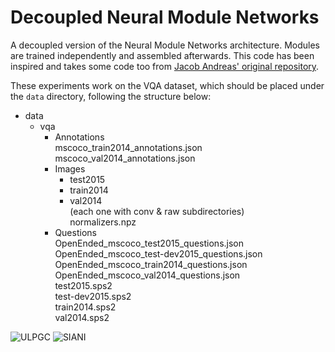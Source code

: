 # Decoupled Neural Module Networks

A decoupled version of the Neural Module Networks architecture. Modules are trained independently and assembled afterwards. This code has been inspired and takes some code too from [Jacob Andreas' original repository](https://github.com/jacobandreas/nmn2).

These experiments work on the VQA dataset, which should be placed under the `data` directory, following the structure below:

+ data
  + vqa
    + Annotations  
       mscoco_train2014_annotations.json  
       mscoco_val2014_annotations.json
    + Images
      + test2015
      + train2014
      + val2014  
      (each one with conv & raw subdirectories)  
      normalizers.npz
    + Questions  
       OpenEnded_mscoco_test2015_questions.json  
       OpenEnded_mscoco_test-dev2015_questions.json  
       OpenEnded_mscoco_train2014_questions.json  
       OpenEnded_mscoco_val2014_questions.json  
       test2015.sps2  
       test-dev2015.sps2  
       train2014.sps2  
       val2014.sps2

![ULPGC](https://www.siani.es/files/multimedia/imagenes/web/logo_ulpgc.png) ![SIANI](https://www.siani.es/files/multimedia/imagenes/web/logo_header.png)
